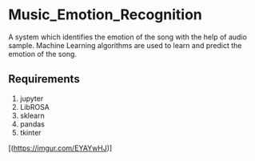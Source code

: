 # Music_Emotion_Recognition

A system which identifies the emotion of the song with the help of audio sample. Machine Learning algorithms are used to learn and predict the emotion of the song.

## Requirements
1.  jupyter
2.  LibROSA
3.  sklearn
4.  pandas
5.  tkinter


[(https://imgur.com/EYAYwHJ)]
